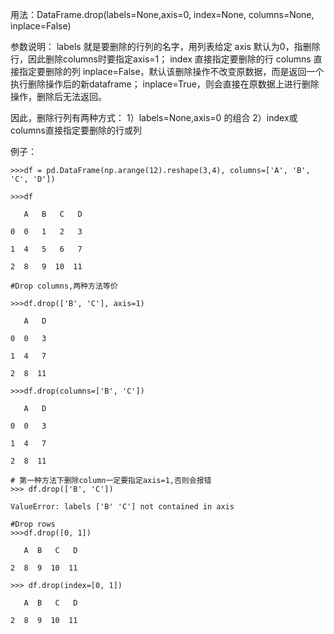 用法：DataFrame.drop(labels=None,axis=0, index=None, columns=None, inplace=False)

参数说明：
labels 就是要删除的行列的名字，用列表给定
axis 默认为0，指删除行，因此删除columns时要指定axis=1；
index 直接指定要删除的行
columns 直接指定要删除的列
inplace=False，默认该删除操作不改变原数据，而是返回一个执行删除操作后的新dataframe；
inplace=True，则会直接在原数据上进行删除操作，删除后无法返回。

因此，删除行列有两种方式：
1）labels=None,axis=0 的组合
2）index或columns直接指定要删除的行或列

例子：
```
>>>df = pd.DataFrame(np.arange(12).reshape(3,4), columns=['A', 'B', 'C', 'D'])

>>>df

   A   B   C   D

0  0   1   2   3

1  4   5   6   7

2  8   9  10  11

#Drop columns,两种方法等价

>>>df.drop(['B', 'C'], axis=1)

   A   D

0  0   3

1  4   7

2  8  11

>>>df.drop(columns=['B', 'C'])

   A   D

0  0   3

1  4   7

2  8  11

# 第一种方法下删除column一定要指定axis=1,否则会报错
>>> df.drop(['B', 'C'])

ValueError: labels ['B' 'C'] not contained in axis

#Drop rows
>>>df.drop([0, 1])

   A  B   C   D

2  8  9  10  11

>>> df.drop(index=[0, 1])

   A  B   C   D
   
2  8  9  10  11
```